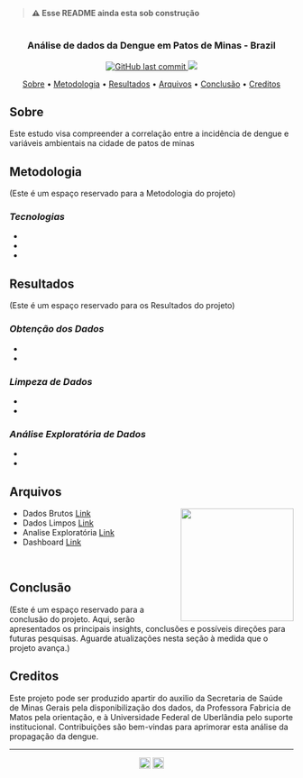 > <B>⚠️ Esse README ainda esta sob construção</B>

<h1 align="center">
  <!--<img src="https://github.com/CatarinaRRF/Analise_Dengue_Patos/blob/main/Media/analise_dados_logo.png?raw=true" height="500" alt="logo">-->
</h1>
<h3 align="center"> Análise de dados da Dengue em Patos de Minas - Brazil</h3>

<p align="center">
    <a href="">
    <img src="https://img.shields.io/github/last-commit/CatarinaRRF/Analise_Dengue_Patos?color=informational&style=flat-square"
         alt="GitHub last commit">
    <a href="https://github.com/CatarinaRRF/Analise_Dengue_Patos">
    <img src= http://img.shields.io/static/v1?label=STATUS&message=EM%20DESENVOLVIMENTO&color=green&style=flat-square >

</p>

<p align="center">
  <a href="#sobre">Sobre</a> •
  <a href="#metodologia">Metodologia</a> •
  <a href="#resultados">Resultados</a> •
  <a href="#arquivos">Arquivos</a> •
  <a href="#conclusão">Conclusão</a> •
  <a href="#creditos">Creditos</a>
  
</p>

## Sobre 
Este estudo visa compreender a correlação entre a incidência de dengue e variáveis ambientais na cidade de patos de minas

## Metodologia
<p align="justify"> 
(Este é um espaço reservado para a Metodologia do projeto)

### <i>Tecnologias</i>
*
*
*

## Resultados
(Este é um espaço reservado para os Resultados do projeto)

### <i>Obtenção dos Dados</i>
*
*

### <i>Limpeza de Dados</i>
*
*

### <i>Análise Exploratória de Dados</i>
*
*

## Arquivos
<img align="right" height="200" src="https://img.freepik.com/vetores-gratis/ilustracao-do-conceito-de-arquivos-pessoais_114360-4013.jpg?w=740&t=st=1709689785~exp=1709690385~hmac=9e81950df97c5bec43cbe7a854f7dfe7f8e7234642aff316bd6dcc24a4d65e6e">

* Dados Brutos  <a href=''>Link</a>
* Dados Limpos <a href=''>Link</a>
* Analise Exploratória <a href=''>Link</a>
* Dashboard <a href=''>Link</a>
<br>

## Conclusão
(Este é um espaço reservado para a conclusão do projeto. Aqui, serão apresentados os principais insights, conclusões e possíveis direções para futuras pesquisas. Aguarde atualizações nesta seção à medida que o projeto avança.)

## Creditos
Este projeto pode ser produzido apartir do auxilio da Secretaria de Saúde de Minas Gerais pela disponibilização dos dados, da Professora Fabricia de Matos pela orientação, e à Universidade Federal de Uberlândia pelo suporte institucional. Contribuições são bem-vindas para aprimorar esta análise da propagação da dengue.

<hr>
<p align="center">
 <a href='https://www.linkedin.com/public-profile'><img src='https://cdn-icons-png.flaticon.com/512/174/174857.png' height=20px></a> <a href='https://www.kaggle.com/ccfreitas'><img src='https://cdn4.iconfinder.com/data/icons/logos-and-brands/512/189_Kaggle_logo_logos-512.png' height=20px></a>
</p>

